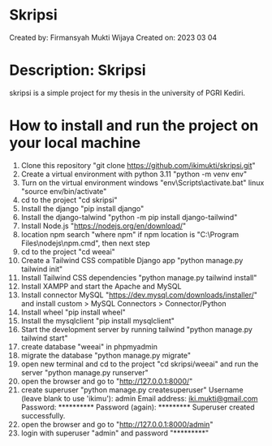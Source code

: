 # Skripsi
Created by: Firmansyah Mukti Wijaya
Created on: 2023 03 04
# Description: Skripsi
skripsi is a simple project for my thesis in the university of PGRI Kediri. 

# How to install and run the project on your local machine
1. Clone this repository "git clone https://github.com/ikimukti/skripsi.git"
2. Create a virtual environment with python 3.11 "python -m venv env"
3. Turn on the virtual environment windows "env\Scripts\activate.bat" linux "source env/bin/activate"
4. cd to the project "cd skripsi"
5. Install the django "pip install django"
6. Install the django-talwind "python -m pip install django-tailwind"
7. Install Node.js "https://nodejs.org/en/download/"
8. location npm search "where npm" if npm location is "C:\Program Files\nodejs\npm.cmd", then next step
9. cd to the project "cd weeai"
10. Create a Tailwind CSS compatible Django app "python manage.py tailwind init"
11. Install Tailwind CSS dependencies "python manage.py tailwind install"
12. Install XAMPP and start the Apache and MySQL
13. Install connector MySQL "https://dev.mysql.com/downloads/installer/" and install custom > MySQL Connectors > Connector/Python
14. Install wheel "pip install wheel"
15. Install the mysqlclient "pip install mysqlclient"
16. Start the development server by running tailwind "python manage.py tailwind start"
17. create database "weeai" in phpmyadmin
18. migrate the database "python manage.py migrate"
19. open new terminal and cd to the project "cd skripsi/weeai" and run the server "python manage.py runserver"
20. open the browser and go to "http://127.0.0.1:8000/"
21. create superuser "python manage.py createsuperuser"
    Username (leave blank to use 'ikimu'): admin
    Email address: iki.mukti@gmail.com
    Password: **********
    Password (again): *********
    Superuser created successfully.
22. open the browser and go to "http://127.0.0.1:8000/admin"
23. login with superuser "admin" and password "*********"

